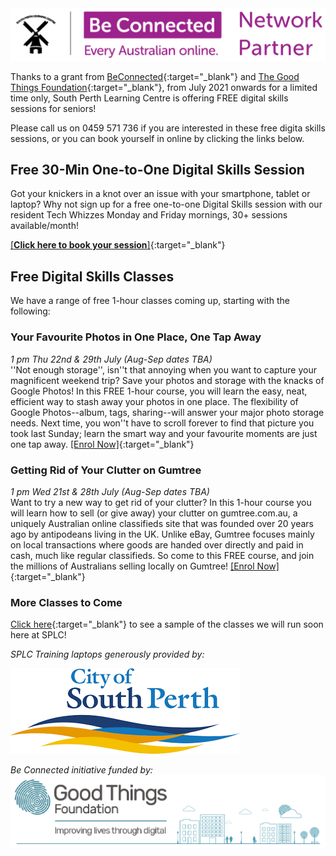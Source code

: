 <img class="img-responsive" src="../img/be_connected_network_partner_logo_1200x200_splc.png">

Thanks to a grant from [BeConnected](https://beconnected.esafety.gov.au/){:target="_blank"} and [The Good Things Foundation](https://www.goodthingsfoundation.org.au/what-we-do){:target="_blank"}, from July 2021 onwards for a limited time only, South Perth Learning Centre is offering FREE digital skills sessions for seniors!

Please call us on 0459 571 736 if you are interested in these free digita skills sessions, or you can book yourself in online by clicking the links below.

## Free 30-Min One-to-One Digital Skills Session 

Got your knickers in a knot over an issue with your smartphone, tablet or laptop? Why not sign up for a free one-to-one Digital Skills session with our resident Tech Whizzes Monday and Friday mornings, 30+ sessions available/month!

[[**Click here to book your session**]](https://calendly.com/splc-beconnected/digital-skills?month=2021-08){:target="_blank"}

## Free Digital Skills Classes

We have a range of free 1-hour classes coming up, starting with the following:

### Your Favourite Photos in One Place, One Tap Away
*1 pm Thu 22nd & 29th July (Aug-Sep dates TBA)*  
''Not enough storage'', isn''t that annoying when you want to capture your magnificent weekend trip? Save your photos and storage with the knacks of Google Photos! In this FREE 1-hour course, you will learn the easy, neat, efficient way to stash away your photos in one place. The flexibility of Google Photos--album, tags, sharing--will answer your major photo storage needs. Next time, you won''t have to scroll forever to find that picture you took last Sunday; learn the smart way and your favourite moments are just one tap away. [[Enrol Now]](https://classmanager.com.au/cbin/admin.php?Action=courses&single_course_id=1406&organisation_name=splc&from=org_home){:target="_blank"}

### Getting Rid of Your Clutter on Gumtree
*1 pm Wed 21st & 28th July (Aug-Sep dates TBA)*  
Want to try a new way to get rid of your clutter? In this 1-hour course you will learn how to sell (or give away) your clutter on gumtree.com.au, a uniquely Australian online classifieds site that was founded over 20 years ago by antipodeans living in the UK. Unlike eBay, Gumtree focuses mainly on local transactions where goods are handed over directly and paid in cash, much like regular classifieds. So come to this FREE course, and join the millions of Australians selling locally on Gumtree! [[Enrol Now]](https://classmanager.com.au/cbin/admin.php?Action=courses&single_course_id=1407&organisation_name=splc&from=org_home){:target="_blank"}

### More Classes to Come
[Click here](https://splc.org.au/about/blog/8-blog/20-splc-beconnected-course-survey-results){:target="_blank"} to see a sample of the classes we will run soon here at SPLC!

*SPLC Training laptops generously provided by:*  
  
<img class="img-responsive" src="../img/logo_cosp.png">

*Be Connected initiative funded by:*  
<img class="img-responsive" src="../img/goodthingsfoundationlogocrop.png">
